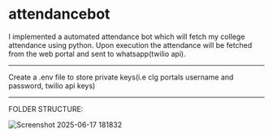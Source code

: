 # attendancebot
I implemented a automated attendance bot which will fetch my college attendance using python. Upon execution the attendance will be fetched from the web portal and sent to whatsapp(twilio api).
<br>
<hr>
Create a .env file to store private keys(i.e clg portals username and password, twilio api keys)
<br>
<hr>
FOLDER STRUCTURE:

![Screenshot 2025-06-17 181832](https://github.com/user-attachments/assets/a83970c3-4c96-4543-b215-41f1a6ffef7d)
